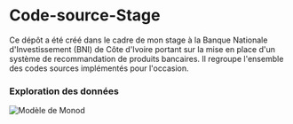 # Code-source-Stage
Ce dépôt a été créé dans le cadre de mon stage à la Banque Nationale d'Investissement (BNI) de Côte d'Ivoire portant sur la mise en place d'un système de recommandation de produits bancaires. Il regroupe l'ensemble des codes sources implémentés pour l'occasion.

### Exploration des données 
![Modèle de Monod](a.jpg)
